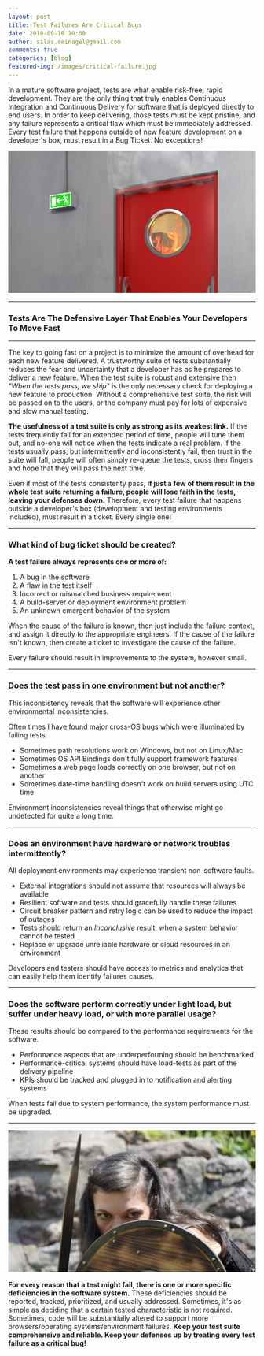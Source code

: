```yaml
---
layout: post
title: Test Failures Are Critical Bugs
date: 2018-09-10 10:00
author: silas.reinagel@gmail.com
comments: true
categories: [blog]
featured-img: /images/critical-failure.jpg
---
```


In a mature software project, tests are what enable risk-free, rapid development. They are the only thing that truly enables Continuous Integration and Continuous Delivery for software that is deployed directly to end users. In order to keep delivering, those tests must be kept pristine, and any failure represents a critical flaw which must be immediately addressed. Every test failure that happens outside of new feature development on a developer's box, must result in a Bug Ticket. No exceptions!

<img src="/images/critical-failure.jpg" alt="Smoke billowing out of a laboratory door, fire seen through the door's window."  />

----

### Tests Are The Defensive Layer That Enables Your Developers To Move Fast

----

The key to going fast on a project is to minimize the amount of overhead for each new feature delivered. A trustworthy suite of tests substantially reduces the fear and uncertainty that a developer has as he prepares to deliver a new feature. When the test suite is robust and extensive then *"When the tests pass, we ship"* is the only necessary check for deploying a new feature to production. Without a comprehensive test suite, the risk will be passed on to the users, or the company must pay for lots of expensive and slow manual testing. 

**The usefulness of a test suite is only as strong as its weakest link.** If the tests frequently fail for an extended period of time, people will tune them out, and no-one will notice when the tests indicate a real problem. If the tests usually pass, but intermittently and inconsistently fail, then trust in the suite will fall, people will often simply re-queue the tests, cross their fingers and hope that they will pass the next time. 

Even if most of the tests consistenty pass, **if just a few of them result in the whole test suite returning a failure, people will lose faith in the tests, leaving your defenses down.** Therefore, every test failure that happens outside a developer's box (development and testing environments included), must result in a ticket. Every single one!

----

### What kind of bug ticket should be created?

**A test failure always represents one or more of:**

1. A bug in the software
2. A flaw in the test itself
3. Incorrect or mismatched business requirement
4. A build-server or deployment environment problem
5. An unknown emergent behavior of the system

When the cause of the failure is known, then just include the failure context, and assign it directly to the appropriate engineers. 
If the cause of the failure isn't known, then create a ticket to investigate the cause of the failure.

Every failure should result in improvements to the system, however small.

----

### Does the test pass in one environment but not another?

This inconsistency reveals that the software will experience other environmental inconsistencies.

Often times I have found major cross-OS bugs which were illuminated by failing tests. 
- Sometimes path resolutions work on Windows, but not on Linux/Mac
- Sometimes OS API Bindings don't fully support framework features 
- Sometimes a web page loads correctly on one browser, but not on another
- Sometimes date-time handling doesn't work on build servers using UTC time

Environment inconsistencies reveal things that otherwise might go undetected for quite a long time. 

----

### Does an environment have hardware or network troubles intermittently?

All deployment environments may experience transient non-software faults. 

- External integrations should not assume that resources will always be available
- Resilient software and tests should gracefully handle these failures
- Circuit breaker pattern and retry logic can be used to reduce the impact of outages
- Tests should return an *Inconclusive* result, when a system behavior cannot be tested
- Replace or upgrade unreliable hardware or cloud resources in an environment

Developers and testers should have access to metrics and analytics that can easily help them identify failures causes.

----

### Does the software perform correctly under light load, but suffer under heavy load, or with more parallel usage?

These results should be compared to the performance requirements for the software.

- Performance aspects that are underperforming should be benchmarked
- Performance-critical systems should have load-tests as part of the delivery pipeline
- KPIs should be tracked and plugged in to notification and alerting systems

When tests fail due to system performance, the system performance must be upgraded.

----

<img src="/images/shields-up.jpg" alt="Female warrior, defensively holding her shield."  />

**For every reason that a test might fail, there is one or more specific deficiencies in the software system.** These deficiencies should be reported, tracked, prioritized, and usually addressed. Sometimes, it's as simple as deciding that a certain tested characteristic is not required. Sometimes, code will be substantially altered to support more browsers/operating systems/environment failures. **Keep your test suite comprehensive and reliable. Keep your defenses up by treating every test failure as a critical bug!**
